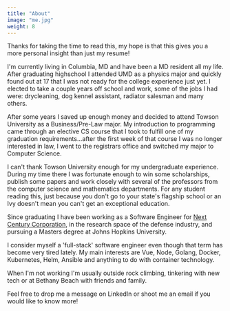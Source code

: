 ```yaml
---
title: "About"
image: "me.jpg"
weight: 8
---
```


Thanks for taking the time to read this, my hope is that this gives you a more personal insight than just my resume!

I'm currently living in Columbia, MD and have been a MD resident all my life. After graduating highschool I attended UMD as a physics major and quickly found out at 17 that I was not ready for the college experience just yet. I elected to take a couple years off school and work, some of the jobs I had were: drycleaning, dog kennel assistant, radiator salesman and many others.

After some years I saved up enough money and decided to attend Towson University as a Business/Pre-Law major. My introduction to programming came through an elective CS course that I took to fulfill one of my graduation requirements...after the first week of that course I was no longer interested in law, I went to the registrars office and switched my major to Computer Science.

I can't thank Towson University enough for my undergraduate experience. During my time there I was fortunate enough to win some scholarships, publish some papers and work closely with several of the professors from the computer science and mathematics departments. For any student reading this, just because you don't go to your state's flagship school or an Ivy doesn't mean you can't get an exceptional education.

Since graduating I have been working as a Software Engineer for [Next Century Corporation](https://www.baltimoresun.com/business/bs-bz-tw-midsize-one-20191206-irc4cpw75zdkdjvbf2t6qidmwq-story.html), in the research space of the defense industry, and pursuing a Masters degree at Johns Hopkins University.

I consider myself a 'full-stack' software engineer even though that term has become very tired lately. My main interests are Vue, Node, Golang, Docker, Kubernetes, Helm, Ansible and anything to do with container technology.

When I'm not working I'm usually outside rock climbing, tinkering with new tech or at Bethany Beach with friends and family.

Feel free to drop me a message on LinkedIn or shoot me an email if you would like to know more!
